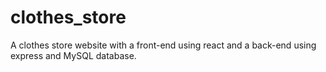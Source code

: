 # clothes_store

A clothes store website with a front-end using react and a back-end using express and MySQL database.
